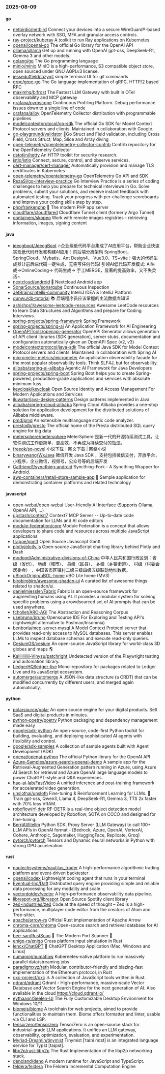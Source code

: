 ### 2025-08-09

#### go
* [netbirdio/netbird](https://github.com/netbirdio/netbird) Connect your devices into a secure WireGuard®-based overlay network with SSO, MFA and granular access controls.
* [ray-project/kuberay](https://github.com/ray-project/kuberay) A toolkit to run Ray applications on Kubernetes
* [openai/openai-go](https://github.com/openai/openai-go) The official Go library for the OpenAI API
* [ollama/ollama](https://github.com/ollama/ollama) Get up and running with OpenAI gpt-oss, DeepSeek-R1, Gemma 3 and other models.
* [golang/go](https://github.com/golang/go) The Go programming language
* [minio/minio](https://github.com/minio/minio) MinIO is a high-performance, S3 compatible object store, open sourced under GNU AGPLv3 license.
* [jesseduffield/lazygit](https://github.com/jesseduffield/lazygit) simple terminal UI for git commands
* [grpc/grpc-go](https://github.com/grpc/grpc-go) The Go language implementation of gRPC. HTTP/2 based RPC
* [maximhq/bifrost](https://github.com/maximhq/bifrost) The Fastest LLM Gateway with built in OTel observability and MCP gateway
* [grafana/pyroscope](https://github.com/grafana/pyroscope) Continuous Profiling Platform. Debug performance issues down to a single line of code
* [grafana/alloy](https://github.com/grafana/alloy) OpenTelemetry Collector distribution with programmable pipelines
* [modelcontextprotocol/go-sdk](https://github.com/modelcontextprotocol/go-sdk) The official Go SDK for Model Context Protocol servers and clients. Maintained in collaboration with Google.
* [go-playground/validator](https://github.com/go-playground/validator) 💯Go Struct and Field validation, including Cross Field, Cross Struct, Map, Slice and Array diving
* [open-telemetry/opentelemetry-collector-contrib](https://github.com/open-telemetry/opentelemetry-collector-contrib) Contrib repository for the OpenTelemetry Collector
* [dstotijn/hetty](https://github.com/dstotijn/hetty) An HTTP toolkit for security research.
* [istio/istio](https://github.com/istio/istio) Connect, secure, control, and observe services.
* [cert-manager/cert-manager](https://github.com/cert-manager/cert-manager) Automatically provision and manage TLS certificates in Kubernetes
* [open-telemetry/opentelemetry-go](https://github.com/open-telemetry/opentelemetry-go) OpenTelemetry Go API and SDK
* [RezaSi/go-interview-practice](https://github.com/RezaSi/go-interview-practice) Go Interview Practice is a series of coding challenges to help you prepare for technical interviews in Go. Solve problems, submit your solutions, and receive instant feedback with automated testing. Track your progress with per-challenge scoreboards and improve your coding skills step by step.
* [php/frankenphp](https://github.com/php/frankenphp) 🧟 The modern PHP app server
* [cloudflare/cloudflared](https://github.com/cloudflare/cloudflared) Cloudflare Tunnel client (formerly Argo Tunnel)
* [containers/skopeo](https://github.com/containers/skopeo) Work with remote images registries - retrieving information, images, signing content

#### java
* [jeecgboot/JeecgBoot](https://github.com/jeecgboot/JeecgBoot) 🔥企业级低代码平台集成了AI应用平台，帮助企业快速实现低代码开发和构建AI应用！前后端分离架构 SpringBoot，SpringCloud、Mybatis，Ant Design4、 Vue3.0、TS+vite！强大的代码生成器让前后端代码一键生成，无需写任何代码! 引领AI低代码开发模式: AI生成->OnlineCoding-> 代码生成-> 手工MERGE，显著的提高效率，又不失灵活~
* [nextcloud/android](https://github.com/nextcloud/android) 📱 Nextcloud Android app
* [SonarSource/sonarqube](https://github.com/SonarSource/sonarqube) Continuous Inspection
* [JetBrains/intellij-community](https://github.com/JetBrains/intellij-community) IntelliJ IDEA & IntelliJ Platform
* [dunwu/db-tutorial](https://github.com/dunwu/db-tutorial) 📚 后端程序员应该掌握的主流数据库知识
* [ashishps1/awesome-leetcode-resources](https://github.com/ashishps1/awesome-leetcode-resources) Awesome LeetCode resources to learn Data Structures and Algorithms and prepare for Coding Interviews.
* [spring-projects/spring-framework](https://github.com/spring-projects/spring-framework) Spring Framework
* [spring-projects/spring-ai](https://github.com/spring-projects/spring-ai) An Application Framework for AI Engineering
* [OpenAPITools/openapi-generator](https://github.com/OpenAPITools/openapi-generator) OpenAPI Generator allows generation of API client libraries (SDK generation), server stubs, documentation and configuration automatically given an OpenAPI Spec (v2, v3)
* [modelcontextprotocol/java-sdk](https://github.com/modelcontextprotocol/java-sdk) The official Java SDK for Model Context Protocol servers and clients. Maintained in collaboration with Spring AI
* [micrometer-metrics/micrometer](https://github.com/micrometer-metrics/micrometer) An application observability facade for the most popular observability tools. Think SLF4J, but for observability.
* [alibaba/spring-ai-alibaba](https://github.com/alibaba/spring-ai-alibaba) Agentic AI Framework for Java Developers
* [spring-projects/spring-boot](https://github.com/spring-projects/spring-boot) Spring Boot helps you to create Spring-powered, production-grade applications and services with absolute minimum fuss.
* [keycloak/keycloak](https://github.com/keycloak/keycloak) Open Source Identity and Access Management For Modern Applications and Services
* [iluwatar/java-design-patterns](https://github.com/iluwatar/java-design-patterns) Design patterns implemented in Java
* [alibaba/spring-cloud-alibaba](https://github.com/alibaba/spring-cloud-alibaba) Spring Cloud Alibaba provides a one-stop solution for application development for the distributed solutions of Alibaba middleware.
* [pmd/pmd](https://github.com/pmd/pmd) An extensible multilanguage static code analyzer.
* [prestodb/presto](https://github.com/prestodb/presto) The official home of the Presto distributed SQL query engine for big data
* [metersphere/metersphere](https://github.com/metersphere/metersphere) MeterSphere 是新一代的开源持续测试工具，让软件测试工作更简单、更高效，不再成为持续交付的瓶颈。
* [freeok/so-novel](https://github.com/freeok/so-novel) 小说下载｜网文下载 | 网络小说
* [binarywang/WxJava](https://github.com/binarywang/WxJava) 微信开发 Java SDK ，支持包括微信支付，开放平台，小程序，企业微信，视频号，公众号等的后端开发
* [Catfriend1/syncthing-android](https://github.com/Catfriend1/syncthing-android) Syncthing-Fork - A Syncthing Wrapper for Android.
* [aws-containers/retail-store-sample-app](https://github.com/aws-containers/retail-store-sample-app) 💼 Sample application for demonstrating container platforms and related technology

#### javascript
* [open-webui/open-webui](https://github.com/open-webui/open-webui) User-friendly AI Interface (Supports Ollama, OpenAI API, ...)
* [upstash/context7](https://github.com/upstash/context7) Context7 MCP Server -- Up-to-date code documentation for LLMs and AI code editors
* [module-federation/core](https://github.com/module-federation/core) Module Federation is a concept that allows developers to share code and resources across multiple JavaScript applications
* [frappe/gantt](https://github.com/frappe/gantt) Open Source Javascript Gantt
* [plotly/plotly.js](https://github.com/plotly/plotly.js) Open-source JavaScript charting library behind Plotly and Dash
* [modood/Administrative-divisions-of-China](https://github.com/modood/Administrative-divisions-of-China) 中华人民共和国行政区划：省级（省份）、 地级（城市）、 县级（区县）、 乡级（乡镇街道）、 村级（村委会居委会） ，中国省市区镇村二级三级四级五级联动地址数据。
* [uBlockOrigin/uBOL-home](https://github.com/uBlockOrigin/uBOL-home) uBO Lite home (MV3)
* [birobirobiro/awesome-shadcn-ui](https://github.com/birobirobiro/awesome-shadcn-ui) A curated list of awesome things related to shadcn/ui.
* [danielmiessler/Fabric](https://github.com/danielmiessler/Fabric) Fabric is an open-source framework for augmenting humans using AI. It provides a modular system for solving specific problems using a crowdsourced set of AI prompts that can be used anywhere.
* [fchollet/ARC-AGI](https://github.com/fchollet/ARC-AGI) The Abstraction and Reasoning Corpus
* [usebruno/bruno](https://github.com/usebruno/bruno) Opensource IDE For Exploring and Testing API's (lightweight alternative to Postman/Insomnia)
* [benborla/mcp-server-mysql](https://github.com/benborla/mcp-server-mysql) A Model Context Protocol server that provides read-only access to MySQL databases. This server enables LLMs to inspect database schemas and execute read-only queries.
* [CesiumGS/cesium](https://github.com/CesiumGS/cesium) An open-source JavaScript library for world-class 3D globes and maps 🌎
* [Kaliiiiiiiiii-Vinyzu/patchright](https://github.com/Kaliiiiiiiiii-Vinyzu/patchright) Undetected version of the Playwright testing and automation library.
* [LedgerHQ/ledger-live](https://github.com/LedgerHQ/ledger-live) Mono-repository for packages related to Ledger Live and its JavaScript ecosystem.
* [automerge/automerge](https://github.com/automerge/automerge) A JSON-like data structure (a CRDT) that can be modified concurrently by different users, and merged again automatically.

#### python
* [polarsource/polar](https://github.com/polarsource/polar) An open source engine for your digital products. Sell SaaS and digital products in minutes.
* [python-poetry/poetry](https://github.com/python-poetry/poetry) Python packaging and dependency management made easy
* [google/adk-python](https://github.com/google/adk-python) An open-source, code-first Python toolkit for building, evaluating, and deploying sophisticated AI agents with flexibility and control.
* [google/adk-samples](https://github.com/google/adk-samples) A collection of sample agents built with Agent Development (ADK)
* [openai/openai-python](https://github.com/openai/openai-python) The official Python library for the OpenAI API
* [Azure-Samples/azure-search-openai-demo](https://github.com/Azure-Samples/azure-search-openai-demo) A sample app for the Retrieval-Augmented Generation pattern running in Azure, using Azure AI Search for retrieval and Azure OpenAI large language models to power ChatGPT-style and Q&A experiences.
* [hao-ai-lab/FastVideo](https://github.com/hao-ai-lab/FastVideo) A unified inference and post-training framework for accelerated video generation.
* [unslothai/unsloth](https://github.com/unslothai/unsloth) Fine-tuning & Reinforcement Learning for LLMs. 🦥 Train gpt-oss, Qwen3, Llama 4, DeepSeek-R1, Gemma 3, TTS 2x faster with 70% less VRAM.
* [roboflow/rf-detr](https://github.com/roboflow/rf-detr) RF-DETR is a real-time object detection model architecture developed by Roboflow, SOTA on COCO and designed for fine-tuning.
* [BerriAI/litellm](https://github.com/BerriAI/litellm) Python SDK, Proxy Server (LLM Gateway) to call 100+ LLM APIs in OpenAI format - [Bedrock, Azure, OpenAI, VertexAI, Cohere, Anthropic, Sagemaker, HuggingFace, Replicate, Groq]
* [pytorch/pytorch](https://github.com/pytorch/pytorch) Tensors and Dynamic neural networks in Python with strong GPU acceleration

#### rust
* [nautechsystems/nautilus_trader](https://github.com/nautechsystems/nautilus_trader) A high-performance algorithmic trading platform and event-driven backtester
* [openai/codex](https://github.com/openai/codex) Lightweight coding agent that runs in your terminal
* [Eventual-Inc/Daft](https://github.com/Eventual-Inc/Daft) Distributed query engine providing simple and reliable data processing for any modality and scale
* [vectordotdev/vector](https://github.com/vectordotdev/vector) A high-performance observability data pipeline.
* [librespot-org/librespot](https://github.com/librespot-org/librespot) Open Source Spotify client library
* [zed-industries/zed](https://github.com/zed-industries/zed) Code at the speed of thought – Zed is a high-performance, multiplayer code editor from the creators of Atom and Tree-sitter.
* [apache/arrow-rs](https://github.com/apache/arrow-rs) Official Rust implementation of Apache Arrow
* [chroma-core/chroma](https://github.com/chroma-core/chroma) Open-source search and retrieval database for AI applications.
* [bee-san/RustScan](https://github.com/bee-san/RustScan) 🤖 The Modern Port Scanner 🤖
* [enigo-rs/enigo](https://github.com/enigo-rs/enigo) Cross platform input simulation in Rust
* [lencx/ChatGPT](https://github.com/lencx/ChatGPT) 🔮 ChatGPT Desktop Application (Mac, Windows and Linux)
* [numaproj/numaflow](https://github.com/numaproj/numaflow) Kubernetes-native platform to run massively parallel data/streaming jobs
* [paradigmxyz/reth](https://github.com/paradigmxyz/reth) Modular, contributor-friendly and blazing-fast implementation of the Ethereum protocol, in Rust
* [oxc-project/oxc](https://github.com/oxc-project/oxc) ⚓ A collection of JavaScript tools written in Rust.
* [qdrant/qdrant](https://github.com/qdrant/qdrant) Qdrant - High-performance, massive-scale Vector Database and Vector Search Engine for the next generation of AI. Also available in the cloud https://cloud.qdrant.io/
* [eythaann/Seelen-UI](https://github.com/eythaann/Seelen-UI) The Fully Customizable Desktop Environment for Windows 10/11.
* [biomejs/biome](https://github.com/biomejs/biome) A toolchain for web projects, aimed to provide functionalities to maintain them. Biome offers formatter and linter, usable via CLI and LSP.
* [tensorzero/tensorzero](https://github.com/tensorzero/tensorzero) TensorZero is an open-source stack for industrial-grade LLM applications. It unifies an LLM gateway, observability, optimization, evaluation, and experimentation.
* [Myriad-Dreamin/tinymist](https://github.com/Myriad-Dreamin/tinymist) Tinymist [ˈtaɪni mɪst] is an integrated language service for Typst [taɪpst].
* [libp2p/rust-libp2p](https://github.com/libp2p/rust-libp2p) The Rust Implementation of the libp2p networking stack.
* [denoland/deno](https://github.com/denoland/deno) A modern runtime for JavaScript and TypeScript.
* [feldera/feldera](https://github.com/feldera/feldera) The Feldera Incremental Computation Engine
